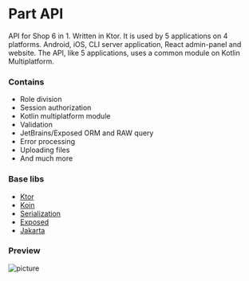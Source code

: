 Part API
===================

API for Shop 6 in 1. Written in Ktor. It is used by 5 applications on 4 platforms. Android, iOS, CLI
server application, React admin-panel and website. The API, like 5 applications, uses a common
module on Kotlin Multiplatform.

### Contains

* Role division
* Session authorization
* Kotlin multiplatform module
* Validation
* JetBrains/Exposed ORM and RAW query
* Error processing
* Uploading files
* And much more

### Base libs

* [Ktor](https://ktor.io/)
* [Koin](https://insert-koin.io/docs/reference/koin-ktor/ktor)
* [Serialization](https://kotlinlang.org/docs/serialization.html)
* [Exposed](https://github.com/JetBrains/Exposed)
* [Jakarta](https://beanvalidation.org/)

### Preview

![picture](/km-shop/data/api/Screenshot_2022-11-17_at_18.04.51.png)